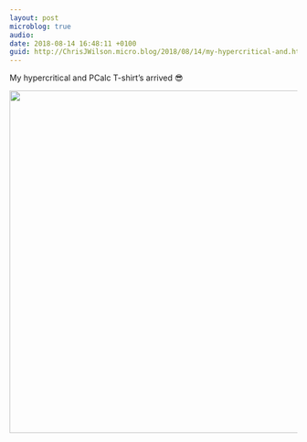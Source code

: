 ```yaml
---
layout: post
microblog: true
audio: 
date: 2018-08-14 16:48:11 +0100
guid: http://ChrisJWilson.micro.blog/2018/08/14/my-hypercritical-and.html
---
```

My hypercritical and PCalc T-shirt’s arrived 😎

<img src="http://chrisjwilson.me/uploads/2018/b03c3308b1.jpg" width="600" height="600" />
